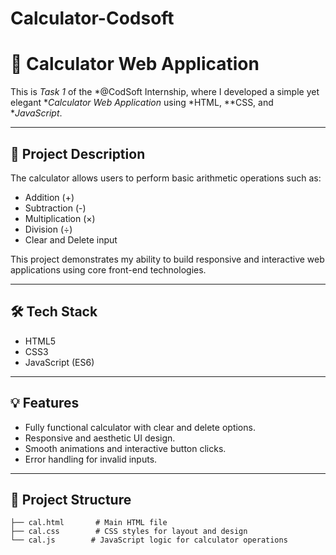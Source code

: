# Calculator-Codsoft
# 🔢 Calculator Web Application

This is *Task 1* of the *@CodSoft Internship, where I developed a simple yet elegant **Calculator Web Application* using *HTML, **CSS, and **JavaScript*.

---

## 📌 Project Description

The calculator allows users to perform basic arithmetic operations such as:

- Addition (+)
- Subtraction (-)
- Multiplication (×)
- Division (÷)
- Clear and Delete input

This project demonstrates my ability to build responsive and interactive web applications using core front-end technologies.

---

## 🛠 Tech Stack

- HTML5
- CSS3
- JavaScript (ES6)

---

## 💡 Features

- Fully functional calculator with clear and delete options.
- Responsive and aesthetic UI design.
- Smooth animations and interactive button clicks.
- Error handling for invalid inputs.

---

## 📂 Project Structure

```plaintext
├── cal.html       # Main HTML file
├── cal.css        # CSS styles for layout and design
└── cal.js        # JavaScript logic for calculator operations
